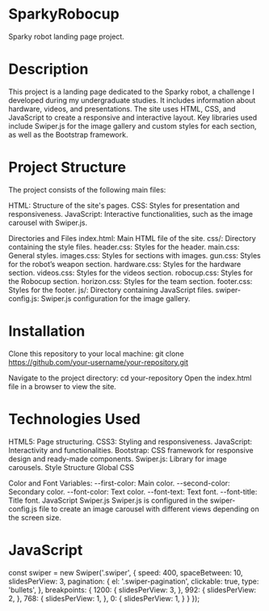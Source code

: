 # SparkyRobocup
Sparky robot landing page project.

# Description
This project is a landing page dedicated to the Sparky robot, a challenge I developed during my undergraduate studies. It includes information about hardware, videos, and presentations. The site uses HTML, CSS, and JavaScript to create a responsive and interactive layout. Key libraries used include Swiper.js for the image gallery and custom styles for each section, as well as the Bootstrap framework.

# Project Structure
The project consists of the following main files:

HTML: Structure of the site's pages.
CSS: Styles for presentation and responsiveness.
JavaScript: Interactive functionalities, such as the image carousel with Swiper.js.

Directories and Files
index.html: Main HTML file of the site.
css/: Directory containing the style files.
header.css: Styles for the header.
main.css: General styles.
images.css: Styles for sections with images.
gun.css: Styles for the robot’s weapon section.
hardware.css: Styles for the hardware section.
videos.css: Styles for the videos section.
robocup.css: Styles for the Robocup section.
horizon.css: Styles for the team section.
footer.css: Styles for the footer.
js/: Directory containing JavaScript files.
swiper-config.js: Swiper.js configuration for the image gallery.

# Installation
Clone this repository to your local machine:
git clone https://github.com/your-username/your-repository.git

Navigate to the project directory:
cd your-repository
Open the index.html file in a browser to view the site.

# Technologies Used
HTML5: Page structuring.
CSS3: Styling and responsiveness.
JavaScript: Interactivity and functionalities.
Bootstrap: CSS framework for responsive design and ready-made components.
Swiper.js: Library for image carousels.
Style Structure
Global CSS

Color and Font Variables:
--first-color: Main color.
--second-color: Secondary color.
--font-color: Text color.
--font-text: Text font.
--font-title: Title font.
JavaScript Swiper.js Swiper.js is configured in the swiper-config.js file to create an image carousel with different views depending on the screen size.

# JavaScript
const swiper = new Swiper('.swiper', {
    speed: 400,
    spaceBetween: 10,
    slidesPerView: 3,
    pagination: {
        el: '.swiper-pagination',
        clickable: true,
        type: 'bullets',
    },
    breakpoints: {
        1200: {
            slidesPerView: 3,
        },
        992: {
            slidesPerView: 2,
        },
        768: {
            slidesPerView: 1,
        },
        0: {
            slidesPerView: 1,
        }
    }
});
